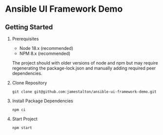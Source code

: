 # Ansible UI Framework Demo

## Getting Started

1. Prerequisites

   - Node 18.x (recommended)
   - NPM 8.x (recommended)

    The project should with older versions of node and npm but may require regenerating the package-lock.json and manually adding required peer dependencies.

2. Clone Repository
  
    ```
    git clone git@github.com:jamestalton/ansible-ui-framework-demo.git
    ```

3. Install Package Dependencies

    ```
    npm ci
    ```

4. Start Project

    ```
    npm start
    ```
